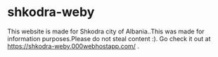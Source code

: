 # shkodra-weby
This website is made for Shkodra city of Albania..This was made for information purposes.Please do not steal content  :).
Go check it out at https://shkodra-weby.000webhostapp.com/ .
